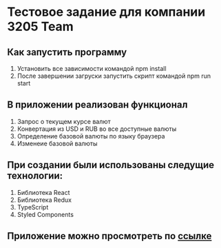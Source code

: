 # Тестовое задание для компании 3205 Team

## Как запустить программу

1. Установить все зависимости командой npm install
2. После завершении загруски запустить скрипт командой npm run start

## В приложении реализован функционал

1. Запрос о текущем курсе валют
2. Конвертация из USD и RUB во все доступные валюты
3. Определение базовой валюты по языку браузера
4. Изменеие базовой валюты

## При создании были использованы следущие технологии:

1. Библиотека React
2. Библиотека Redux
3. TypeScript
4. Styled Components

## Приложение можно просмотреть по [ссылке](https://ramiltanker.github.io/3205-team-test-task/)
